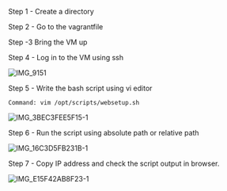 
Step 1  - Create a directory

Step 2 - Go to the vagrantfile

Step -3 Bring the VM up

Step 4 - Log in to the VM using ssh

![IMG_9151](https://user-images.githubusercontent.com/93732510/155793040-2faf5db3-735e-4fbd-944f-e1bd8e1b7f66.jpg)

Step 5 - Write the bash script using vi editor

    Command: vim /opt/scripts/websetup.sh
    
 ![IMG_3BEC3FEE5F15-1](https://user-images.githubusercontent.com/93732510/155799350-995131bb-15b0-40b2-b716-928c3cf61d3e.jpeg)
 
Step 6 - Run the script using absolute path or relative path

![IMG_16C3D5FB231B-1](https://user-images.githubusercontent.com/93732510/155800723-55400fbb-7714-4ea5-8dec-57b7cbeeb044.jpeg)

Step 7 - Copy IP address and check the script output in browser.

![IMG_E15F42AB8F23-1](https://user-images.githubusercontent.com/93732510/155801012-0f53a744-1a24-4e59-a7df-84cc3f16f2bd.jpeg)
